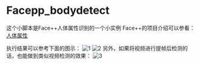 # Facepp_bodydetect
这个小脚本是Face++人体属性识别的一个小实例
Face++的项目介绍可以参看：[人体属性](https://www.faceplusplus.com.cn/body-attributes/)

执行结果可以参考下面的图示：
![1](https://github.com/lianbo2006/Facepp_bodydetect/blob/master/result_example/1.png)
![2](https://github.com/lianbo2006/Facepp_bodydetect/blob/master/result_example/2.png)
另外，如果将视频进行提帧后检测的话，也能做到类似视频检测的效果：
![3](https://github.com/lianbo2006/Facepp_bodydetect/blob/master/result_example/3.gif)
